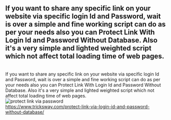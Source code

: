 <h2>If you want to share any specific link on your website via specific login Id and Password, wait is over a simple and fine working script can do as per your needs also you can Protect Link With Login Id and Password Without Database.
Also it's a very simple and lighted weighted script which not affect total loading time of web pages.  </h2>
<br>
If you want to share any specific link on your website via specific login Id and Password, wait is over a simple and fine working script can do as per your needs also you can Protect Link With Login Id and Password Without Database.
Also it's a very simple and lighted weighted script which not affect total loading time of web pages.
<br>
<img src="https://www.tricksway.com/wp-content/uploads/2014/03/protect-link-via-password.png" alt="protect link via password" >
<br>
<a href="https://www.tricksway.com/protect-link-via-login-id-and-password-without-database/">https://www.tricksway.com/protect-link-via-login-id-and-password-without-database/</a>
